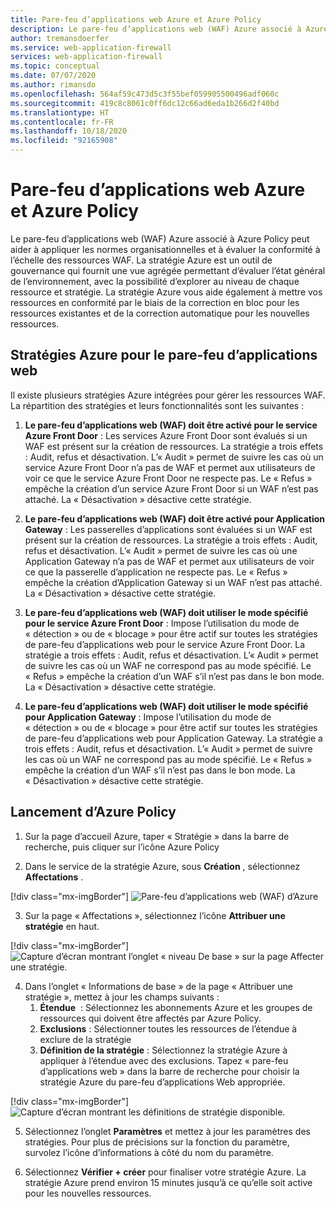 ```yaml
---
title: Pare-feu d’applications web Azure et Azure Policy
description: Le pare-feu d’applications web (WAF) Azure associé à Azure Policy peut aider à appliquer les normes organisationnelles et à évaluer la conformité à l’échelle des ressources WAF
author: tremansdoerfer
ms.service: web-application-firewall
services: web-application-firewall
ms.topic: conceptual
ms.date: 07/07/2020
ms.author: rimansdo
ms.openlocfilehash: 564af59c473d5c3f55bef059905500496adf060c
ms.sourcegitcommit: 419c8c8061c0ff6dc12c66ad6eda1b266d2f40bd
ms.translationtype: HT
ms.contentlocale: fr-FR
ms.lasthandoff: 10/18/2020
ms.locfileid: "92165908"
---
```

# <a name="azure-web-application-firewall-and-azure-policy"></a>Pare-feu d’applications web Azure et Azure Policy

Le pare-feu d’applications web (WAF) Azure associé à Azure Policy peut aider à appliquer les normes organisationnelles et à évaluer la conformité à l’échelle des ressources WAF. La stratégie Azure est un outil de gouvernance qui fournit une vue agrégée permettant d’évaluer l’état général de l’environnement, avec la possibilité d’explorer au niveau de chaque ressource et stratégie. La stratégie Azure vous aide également à mettre vos ressources en conformité par le biais de la correction en bloc pour les ressources existantes et de la correction automatique pour les nouvelles ressources.

## <a name="azure-policies-for-web-application-firewall"></a>Stratégies Azure pour le pare-feu d’applications web

Il existe plusieurs stratégies Azure intégrées pour gérer les ressources WAF. La répartition des stratégies et leurs fonctionnalités sont les suivantes :

1. **Le pare-feu d’applications web (WAF) doit être activé pour le service Azure Front Door** : Les services Azure Front Door sont évalués si un WAF est présent sur la création de ressources. La stratégie a trois effets : Audit, refus et désactivation. L’« Audit » permet de suivre les cas où un service Azure Front Door n’a pas de WAF et permet aux utilisateurs de voir ce que le service Azure Front Door ne respecte pas. Le « Refus » empêche la création d’un service Azure Front Door si un WAF n’est pas attaché. La « Désactivation » désactive cette stratégie.

2. **Le pare-feu d’applications web (WAF) doit être activé pour Application Gateway** : Les passerelles d’applications sont évaluées si un WAF est présent sur la création de ressources. La stratégie a trois effets : Audit, refus et désactivation. L’« Audit » permet de suivre les cas où une Application Gateway n’a pas de WAF et permet aux utilisateurs de voir ce que la passerelle d’application ne respecte pas. Le « Refus » empêche la création d’Application Gateway si un WAF n’est pas attaché. La « Désactivation » désactive cette stratégie.

3. **Le pare-feu d’applications web (WAF) doit utiliser le mode spécifié pour le service Azure Front Door** : Impose l’utilisation du mode de « détection » ou de « blocage » pour être actif sur toutes les stratégies de pare-feu d’applications web pour le service Azure Front Door. La stratégie a trois effets : Audit, refus et désactivation. L’« Audit » permet de suivre les cas où un WAF ne correspond pas au mode spécifié. Le « Refus » empêche la création d’un WAF s’il n’est pas dans le bon mode. La « Désactivation » désactive cette stratégie.

4. **Le pare-feu d’applications web (WAF) doit utiliser le mode spécifié pour Application Gateway** : Impose l’utilisation du mode de « détection » ou de « blocage » pour être actif sur toutes les stratégies de pare-feu d’applications web pour Application Gateway. La stratégie a trois effets : Audit, refus et désactivation. L’« Audit » permet de suivre les cas où un WAF ne correspond pas au mode spécifié. Le « Refus » empêche la création d’un WAF s’il n’est pas dans le bon mode. La « Désactivation » désactive cette stratégie.


## <a name="launch-an-azure-policy"></a>Lancement d’Azure Policy


1.  Sur la page d’accueil Azure, taper « Stratégie » dans la barre de recherche, puis cliquer sur l’icône Azure Policy

2.  Dans le service de la stratégie Azure, sous **Création** , sélectionnez **Affectations** .

[!div class="mx-imgBorder"]
![Pare-feu d’applications web (WAF) d’Azure](../media/waf-azure-policy/policy-home.png)

3.  Sur la page « Affectations », sélectionnez l’icône **Attribuer une stratégie** en haut.

[!div class="mx-imgBorder"]
![Capture d’écran montrant l’onglet « niveau De base » sur la page Affecter une stratégie.](../media/waf-azure-policy/assign-policy.png)

4.  Dans l’onglet « Informations de base » de la page « Attribuer une stratégie », mettez à jour les champs suivants :
    1.  **Étendue**  : Sélectionnez les abonnements Azure et les groupes de ressources qui doivent être affectés par Azure Policy.
    2.  **Exclusions** : Sélectionner toutes les ressources de l’étendue à exclure de la stratégie 
    3.  **Définition de la stratégie** : Sélectionnez la stratégie Azure à appliquer à l’étendue avec des exclusions. Tapez « pare-feu d’applications web » dans la barre de recherche pour choisir la stratégie Azure du pare-feu d’applications Web appropriée.

[!div class="mx-imgBorder"]
![Capture d’écran montrant les définitions de stratégie disponible.](../media/waf-azure-policy/policy-listing.png)


5.  Sélectionnez l’onglet **Paramètres** et mettez à jour les paramètres des stratégies. Pour plus de précisions sur la fonction du paramètre, survolez l’icône d’informations à côté du nom du paramètre.

6.  Sélectionnez **Vérifier + créer** pour finaliser votre stratégie Azure. La stratégie Azure prend environ 15 minutes jusqu’à ce qu’elle soit active pour les nouvelles ressources.
